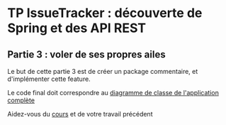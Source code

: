 # TP IssueTracker : découverte de Spring et des API REST

## Partie 3 : voler de ses propres ailes

Le but de cette partie 3 est de créer un package commentaire, et d'implémenter cette feature.

Le code final doit correspondre au [diagramme de classe de l'application complète][full-app-uml]

Aidez-vous du [cours][cours-api-spring] et de votre travail précédent




[full-app-uml]: https://drive.google.com/file/d/1CeDW1-Vm3tQ8xy1E3f0JQp80gs_eO0vq/view?usp=sharing
[cours-api-spring]: https://nathanael-gimenez.canoprof.fr/eleve/DA4%20-%20Programmation%20Avanc%C3%A9e/activities/API_REST_avec_Spring.html